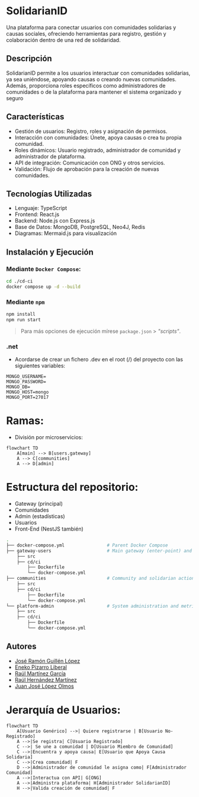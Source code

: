 
# SolidarianID 

Una plataforma para conectar usuarios con comunidades solidarias y causas sociales, ofreciendo herramientas para registro, gestión y colaboración dentro de una red de solidaridad.

##  Descripción 

SolidarianID permite a los usuarios interactuar con comunidades solidarias, ya sea uniéndose, apoyando causas o creando nuevas comunidades. Además, proporciona roles específicos como administradores de comunidades o de la plataforma para mantener el sistema organizado y seguro


##  Características

* Gestión de usuarios: Registro, roles y asignación de permisos.
* Interacción con comunidades: Únete, apoya causas o crea tu propia comunidad.
* Roles dinámicos: Usuario registrado, administrador de comunidad y administrador de plataforma.
* API de integración: Comunicación con ONG y otros servicios.
* Validación: Flujo de aprobación para la creación de nuevas comunidades.


## Tecnologías Utilizadas

* Lenguaje: TypeScript
* Frontend: React.js
* Backend: Node.js con Express.js
* Base de Datos: MongoDB, PostgreSQL, Neo4J, Redis
* Diagramas: Mermaid.js para visualización

## Instalación y Ejecución
### Mediante `Docker Compose`:
```bash
cd ./cd-ci
docker compose up -d --build
```
### Mediante `npm`
```bash
npm install
npm run start
```
> Para más opciones de ejecución mírese `package.json` > *"scripts"*.

### .net
- Acordarse de crear un fichero .dev en el root (/) del proyecto con las siguientes variables:
```env
MONGO_USERNAME=
MONGO_PASSWORD=
MONGO_DB=
MONGO_HOST=mongo
MONGO_PORT=27017
```

# Ramas:
- División por microservicios:
```mermaid
flowchart TD
    A[main] --> B[users.gateway]
    A --> C[communities]
    A --> D[admin]
```
# Estructura del repositorio:
- Gateway (principal)
- Comunidades
- Admin (estadísticas)
- Usuarios
- Front-End (NestJS también) 

```bash
.
├── docker-compose.yml                # Parent Docker Compose
├── gateway-users                     # Main gateway (enter-point) and user management
    ├── src
    ├── cd/ci
        ├── Dockerfile
        └── docker-compose.yml
├── communities                       # Community and solidarian action management
    ├── src
    ├── cd/ci
        ├── Dockerfile
        └── docker-compose.yml
└── platform-admin                    # System administration and metric taking/consulting
    ├── src
    ├── cd/ci
        ├── Dockerfile
        └── docker-compose.yml
```


## Autores

* [José Ramón Guillén López](https://github.com/JoseRa13)
* [Eneko Pizarro Liberal](https://github.com/itsNko)
* [Raúl Martínez García](https://github.com/raul080402)
* [Raúl Hernández Martínez](https://github.com/raul-umu)
* [Juan José López Olmos](https://github.com/juanj0070)




# Jerarquía de Usuarios:
```mermaid
flowchart TD
    A[Usuario Genérico] -->| Quiere registrarse | B[Usuario No-Registrado]
    A -->|Se registra| C[Usuario Registrado]
    C -->| Se une a comunidad | D[Usuario Miembro de Comunidad]
    C -->|Encuentra y apoya causa| E[Usuario que Apoya Causa Solidaria]
    C -->|Crea comunidad| F
    D -->|Administrador de comunidad le asigna como| F[Administrador Comunidad]
    A -->|Interactua con API| G[ONG]
    A -->|Administra plataforma| H[Administrador SolidarianID]
    H -->|Valida creación de comunidad| F
```
